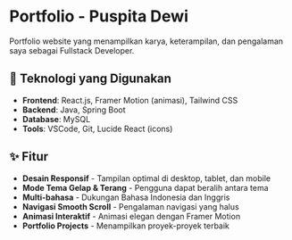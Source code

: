 # Portfolio - Puspita Dewi

Portfolio website yang menampilkan karya, keterampilan, dan pengalaman saya sebagai Fullstack Developer.

## 🚀 Teknologi yang Digunakan

- **Frontend**: React.js, Framer Motion (animasi), Tailwind CSS
- **Backend**: Java, Spring Boot
- **Database**: MySQL
- **Tools**: VSCode, Git, Lucide React (icons)

## ✨ Fitur

- **Desain Responsif** - Tampilan optimal di desktop, tablet, dan mobile
- **Mode Tema Gelap & Terang** - Pengguna dapat beralih antara tema
- **Multi-bahasa** - Dukungan Bahasa Indonesia dan Inggris
- **Navigasi Smooth Scroll** - Pengalaman navigasi yang halus
- **Animasi Interaktif** - Animasi elegan dengan Framer Motion
- **Portfolio Projects** - Menampilkan proyek-proyek terbaik

